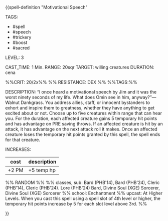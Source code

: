 {{spell-definition "Motivational Speech"

TAGS: 
  - #spell
  - #speech
  - #trickery
  - #boost 
  - #sacred

LEVEL: 3

CAST_TIME: 1 Min.
RANGE: 20sqr
TARGET: willing creatures
DURATION: cena

%%CRIT: 20/2x%%
%% RESISTANCE: DEX %%
%%TAGS:%%

DESCRIPTION:
“I once heard a motivational speech by Jim and it was the worst ninety seconds of my life. What does Omin see in him, anyway?”— Walnut Dankgrass. You address allies, staff, or innocent bystanders to exhort and inspire them to greatness, whether they have anything to get excited about or not. Choose up to five creatures within range that can hear you. For the duration, each affected creature gains 5 temporary hit points and has advantage on PRE saving throws. If an affected creature is hit by an attack, it has advantage on the next attack roll it makes. Once an affected creature loses the temporary hit points granted by this spell, the spell ends for that creature.

INCREASES:

| cost  | description |
| ----- | ----------- |
| +2 PM | +5 temp hp  |



%% RANDOM
%%
%% classes, sub: Bard (PHB'14), Bard (PHB'24), Cleric (PHB'14), Cleric (PHB'24). Lore (PHB'24) Bard, Divine Soul (XGE) Sorcerer, Divine Soul (XGE) Sorcerer
%% school: Enchantment
%% upcast: At Higher Levels. When you cast this spell using a spell slot of 4th level or higher, the temporary hit points increase by 5 for each slot level above 3rd.
%%


}}